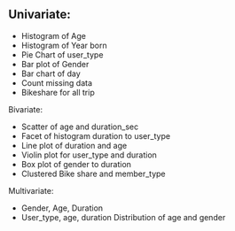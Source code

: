 Univariate:
- 
- Histogram of Age
- Histogram of Year born
- Pie Chart of user_type
- Bar plot of Gender
- Bar chart of day
- Count missing data
- Bikeshare for all trip

Bivariate:
- Scatter of age and duration_sec
- Facet of histogram duration to user_type
- Line plot of duration and age
- Violin plot for user_type and duration
- Box plot of gender to duration
- Clustered Bike share and member_type

Multivariate:
- Gender, Age, Duration
- User_type, age, duration
Distribution of age and gender